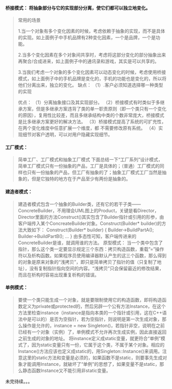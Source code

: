#### 桥接模式： 将抽象部分与它的实现部分分离，使它们都可以独立地变化。

> 常用的场景
> 
> 1.当一个对象有多个变化因素的时候，考虑依赖于抽象的实现，而不是具体的实现。如上面例子中手机品牌有2种变化因素，一个是品牌，一个是功能。
> 
> 2.当多个变化因素在多个对象间共享时，考虑将这部分变化的部分抽象出来再聚合/合成进来，如上面例子中的通讯录和游戏，其实是可以共享的。
> 
> 3.当我们考虑一个对象的多个变化因素可以动态变化的时候，考虑使用桥接模式，如上面例子中的手机品牌是变化的，手机的功能也是变化的，所以将他们分离出来，独立的变化。
> 缺点：
> （1）.客户必须知道选择哪一种类型的实现
> 
>  优点：
> （1）分离抽象接口及其实现部分。 
> （2）桥接模式有时类似于多继承方案，但是多继承方案违背了类的单一职责原则（即一个类只有一个变化的原因），复用性比较差，而且多继承结构中类的个数非常庞大，桥接模式是比多继承方案更好的解决方法。
> （3）桥接模式提高了系统的可扩充性，在两个变化维度中任意扩展一个维度，都 不需要修改原有系统。
> （4）实现细节对客户透明，可以对用户隐藏实现细节。

#### 工厂模式：

> 简单工厂、工厂模式和抽象工厂模式
> 下面总结一下“工厂系列”设计模式，简单工厂模式只有一份抽象的产品，工厂是具体的；（普通）工厂模式的同样也只有一份抽象的产品，但工厂有抽象的了；抽象工厂模式工厂当然是抽象的，但是它独特的地方在于产品至少有两份是抽象的。

#### 建造者模式：

> 建造者模式包含一个抽象的Builder类，还有它的若干子类——ConcreteBuilder，不用理会UML图上的Product，关键是看Director，Director里面的方法Construct()其实包含了Builder指针或引用的形参，由客户端传入某个ConcreateBuilder对象。Construct(Builder*
> builder)的方法大致如下： Construct(Builder* builder) {
>          Builder->BuildPartA();
>          Builder->BuildPartB();
>          … } 由多态性可知，客户端传进来的ConcreteBuilder是谁，就调用谁的方法。 原型模式： 当一个类中包含了指针，那么这个类一定要显示规定三个东西：拷贝构造函数，重载”=”操作符以及析构函数。如果程序员使用编译器默认产生的这三个函数，那么得到的对象是原来对象的“浅拷贝”，即只是简单拷贝了指针的值（只复制了地址），没有复制指针指向空间的内容。“浅拷贝”只会保留最近的修改结果，而且在析构时容易出现重复析构的错误。

#### 单例模式：

> 要使一个类只能生成一个对象，就是要限制使用它的构造函数，即将构造函数定义为private或protected的，然后另辟一个公有方法Instance，在这个方法里检查instance（instance是指向本类的一个指针或引用，这在C++语法中是可以的）是否为空指针，若为空指针，则说明是第一次生成对象，那么操作是允许的，instance = new Singleton()，若指针非空，说明在之前已经有一个对象（实例）了，单例模式不允许再次生成实例，因此直接返回之前生成的对象的地址。 将instance定义成static变量，就更符合“单例”模式了，因为static变量只有一份，它属于这个类，不属于某个对象。相应的Instance()方法应该也定义成static的，用Singleton::Instance()来调用。注意这里的static方法和变量是必须的，如果函数不是static，则要事先生成对象才能调用Instance，就破坏了“单例”的思想了，如果变量不是static，那么静态函数Instance又不能引用非static变量。

未完待续。。。